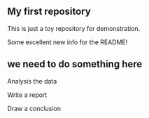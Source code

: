 ## My first repository
This is just a toy repository for demonstration.

Some excellent new info for the README!


## we need to do something here

Analysis the data

Write a report

Draw a conclusion